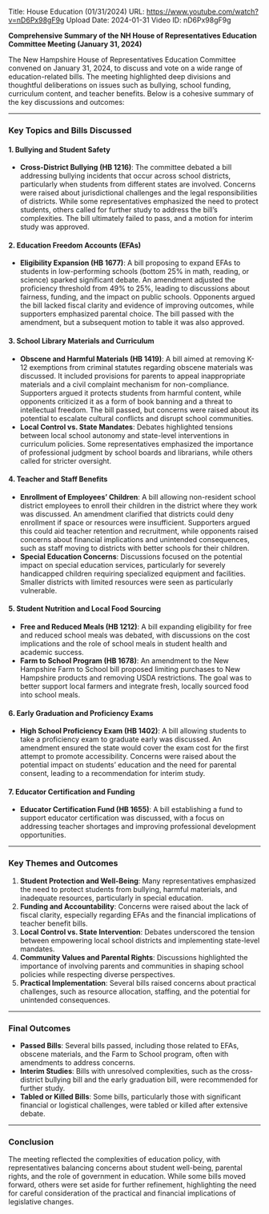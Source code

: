 Title: House Education (01/31/2024)
URL: https://www.youtube.com/watch?v=nD6Px98gF9g
Upload Date: 2024-01-31
Video ID: nD6Px98gF9g

**Comprehensive Summary of the NH House of Representatives Education Committee Meeting (January 31, 2024)**

The New Hampshire House of Representatives Education Committee convened on January 31, 2024, to discuss and vote on a wide range of education-related bills. The meeting highlighted deep divisions and thoughtful deliberations on issues such as bullying, school funding, curriculum content, and teacher benefits. Below is a cohesive summary of the key discussions and outcomes:

---

### **Key Topics and Bills Discussed**

#### **1. Bullying and Student Safety**
   - **Cross-District Bullying (HB 1216)**: The committee debated a bill addressing bullying incidents that occur across school districts, particularly when students from different states are involved. Concerns were raised about jurisdictional challenges and the legal responsibilities of districts. While some representatives emphasized the need to protect students, others called for further study to address the bill’s complexities. The bill ultimately failed to pass, and a motion for interim study was approved.

#### **2. Education Freedom Accounts (EFAs)**
   - **Eligibility Expansion (HB 1677)**: A bill proposing to expand EFAs to students in low-performing schools (bottom 25% in math, reading, or science) sparked significant debate. An amendment adjusted the proficiency threshold from 49% to 25%, leading to discussions about fairness, funding, and the impact on public schools. Opponents argued the bill lacked fiscal clarity and evidence of improving outcomes, while supporters emphasized parental choice. The bill passed with the amendment, but a subsequent motion to table it was also approved.

#### **3. School Library Materials and Curriculum**
   - **Obscene and Harmful Materials (HB 1419)**: A bill aimed at removing K-12 exemptions from criminal statutes regarding obscene materials was discussed. It included provisions for parents to appeal inappropriate materials and a civil complaint mechanism for non-compliance. Supporters argued it protects students from harmful content, while opponents criticized it as a form of book banning and a threat to intellectual freedom. The bill passed, but concerns were raised about its potential to escalate cultural conflicts and disrupt school communities.
   - **Local Control vs. State Mandates**: Debates highlighted tensions between local school autonomy and state-level interventions in curriculum policies. Some representatives emphasized the importance of professional judgment by school boards and librarians, while others called for stricter oversight.

#### **4. Teacher and Staff Benefits**
   - **Enrollment of Employees’ Children**: A bill allowing non-resident school district employees to enroll their children in the district where they work was discussed. An amendment clarified that districts could deny enrollment if space or resources were insufficient. Supporters argued this could aid teacher retention and recruitment, while opponents raised concerns about financial implications and unintended consequences, such as staff moving to districts with better schools for their children.
   - **Special Education Concerns**: Discussions focused on the potential impact on special education services, particularly for severely handicapped children requiring specialized equipment and facilities. Smaller districts with limited resources were seen as particularly vulnerable.

#### **5. Student Nutrition and Local Food Sourcing**
   - **Free and Reduced Meals (HB 1212)**: A bill expanding eligibility for free and reduced school meals was debated, with discussions on the cost implications and the role of school meals in student health and academic success.
   - **Farm to School Program (HB 1678)**: An amendment to the New Hampshire Farm to School bill proposed limiting purchases to New Hampshire products and removing USDA restrictions. The goal was to better support local farmers and integrate fresh, locally sourced food into school meals.

#### **6. Early Graduation and Proficiency Exams**
   - **High School Proficiency Exam (HB 1402)**: A bill allowing students to take a proficiency exam to graduate early was discussed. An amendment ensured the state would cover the exam cost for the first attempt to promote accessibility. Concerns were raised about the potential impact on students’ education and the need for parental consent, leading to a recommendation for interim study.

#### **7. Educator Certification and Funding**
   - **Educator Certification Fund (HB 1655)**: A bill establishing a fund to support educator certification was discussed, with a focus on addressing teacher shortages and improving professional development opportunities.

---

### **Key Themes and Outcomes**
1. **Student Protection and Well-Being**: Many representatives emphasized the need to protect students from bullying, harmful materials, and inadequate resources, particularly in special education.
2. **Funding and Accountability**: Concerns were raised about the lack of fiscal clarity, especially regarding EFAs and the financial implications of teacher benefit bills.
3. **Local Control vs. State Intervention**: Debates underscored the tension between empowering local school districts and implementing state-level mandates.
4. **Community Values and Parental Rights**: Discussions highlighted the importance of involving parents and communities in shaping school policies while respecting diverse perspectives.
5. **Practical Implementation**: Several bills raised concerns about practical challenges, such as resource allocation, staffing, and the potential for unintended consequences.

---

### **Final Outcomes**
- **Passed Bills**: Several bills passed, including those related to EFAs, obscene materials, and the Farm to School program, often with amendments to address concerns.
- **Interim Studies**: Bills with unresolved complexities, such as the cross-district bullying bill and the early graduation bill, were recommended for further study.
- **Tabled or Killed Bills**: Some bills, particularly those with significant financial or logistical challenges, were tabled or killed after extensive debate.

---

### **Conclusion**
The meeting reflected the complexities of education policy, with representatives balancing concerns about student well-being, parental rights, and the role of government in education. While some bills moved forward, others were set aside for further refinement, highlighting the need for careful consideration of the practical and financial implications of legislative changes.